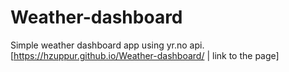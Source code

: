 # Weather-dashboard
Simple weather dashboard app using yr.no api.
[https://hzuppur.github.io/Weather-dashboard/ | link to the page]
